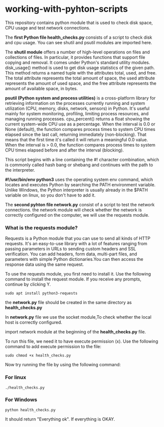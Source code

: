# working-with-pyhton-scripts
This repository contains python module that is used to check disk space, CPU usage and test network connections.

The **first Python file health_checks.py** consists of a script to check disk and cpu usage. You can see shutil and psutil modules are imported here.

The **shutil module** offers a number of high-level operations on files and collections of files. In particular, it provides functions that support file copying and removal. It comes under Python's standard utility modules. disk_usage() method is used to get disk usage statistics of the given path. This method returns a named tuple with the attributes total, used, and free. The total attribute represents the total amount of space, the used attribute represents the amount of used space, and the free attribute represents the amount of available space, in bytes.

**psutil (Python system and process utilities)** is a cross-platform library for retrieving information on the processes currently running and system utilization (CPU, memory, disks, network, sensors) in Python. It's useful mainly for system monitoring, profiling, limiting process resources, and managing running processes. cpu_percent() returns a float showing the current system-wide CPU use as a percentage. When the interval is 0.0 or None (default), the function compares process times to system CPU times elapsed since the last call, returning immediately (non-blocking). That means that the first time it's called it will return a meaningful 0.0 value. When the interval is > 0.0, the function compares process times to system CPU times elapsed before and after the interval (blocking).

This script begins with a line containing the #! character combination, which is commonly called hash bang or shebang and continues with the path to the interpreter.

**#!/usr/bin/env python3** uses the operating system env command, which locates and executes Python by searching the PATH environment variable. Unlike Windows, the Python interpreter is usually already in the $PATH variable on linux, so you don't have to add it.

The **second pyhton file network.py**  consist of a script to test the network connections.
the network module will check whether the network is correctly configured on the computer, we will use the requests module.

### What is the requests module?
Requests is a Python module that you can use to send all kinds of HTTP requests. It's an easy-to-use library with a lot of features ranging from passing parameters in URLs to sending custom headers and SSL verification. You can add headers, form data, multi-part files, and parameters with simple Python dictionaries.You can then access the response data using the same request.

To use the requests module, you first need to install it. Use the following command to install the request module. If you receive any prompts, continue by clicking Y.

```
sudo apt install python3-requests
```
the **network.py** file should be created in the same directory as **health_checks.py**

In **network.py** file we use the socket module,To check whether the local host is correctly configured.

import network module at the beginning of the **health_checks.py** file.

To run this file, we need it to have execute permission (x). Use the following command to add execute permission to the file:
```
sudo chmod +x health_checks.py
```
Now try running the file by using the following command:

### For linux
```
./health_checks.py
```
### For Windows
```
python health_checks.py
```
It should return "Everything ok". If everything is OKAY.
